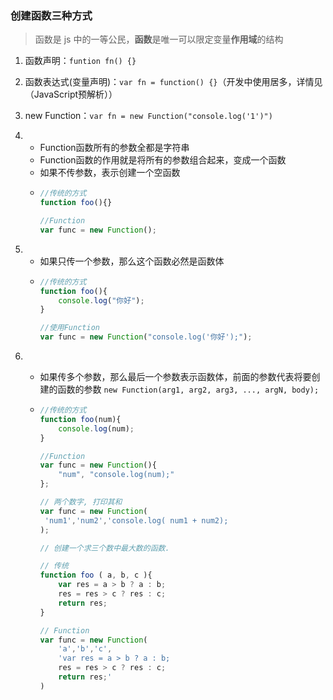 ### 创建函数三种方式

> 函数是 js 中的一等公民，**函数**是唯一可以限定变量**作用域**的结构

1. 函数声明：`funtion fn() {}`
2. 函数表达式\(变量声明\)：`var fn = function() {}`（开发中使用居多，详情见（JavaScript预解析））
3. new Function：`var fn = new Function("console.log('1')")`

1. * Function函数所有的参数全都是字符串
   * Function函数的作用就是将所有的参数组合起来，变成一个函数
   * 如果不传参数，表示创建一个空函数
   * ```js
     //传统的方式
     function foo(){}

     //Function 
     var func = new Function();
     ```
2. * 如果只传一个参数，那么这个函数必然是函数体
   * ```js
     //传统的方式
     function foo(){
         console.log("你好");
     }

     //使用Function
     var func = new Function("console.log('你好');");
     ```
3. * 如果传多个参数，那么最后一个参数表示函数体，前面的参数代表将要创建的函数的参数 `new Function(arg1, arg2, arg3, ..., argN, body);`
   * ```js
     //传统的方式
     function foo(num){
         console.log(num);
     }

     //Function
     var func = new Function(){
         "num", "console.log(num);"
     };
     ```

     ```js
     // 两个数字, 打印其和
     var func = new Function(
      'num1','num2','console.log( num1 + num2);
     );
     ```

     ```js
     // 创建一个求三个数中最大数的函数.

     // 传统
     function foo ( a, b, c ){
         var res = a > b ? a : b;
         res = res > c ? res : c;
         return res;
     }

     // Function
     var func = new Function( 
         'a','b','c',
         'var res = a > b ? a : b;
         res = res > c ? res : c;
         return res;'
     )
     ```



